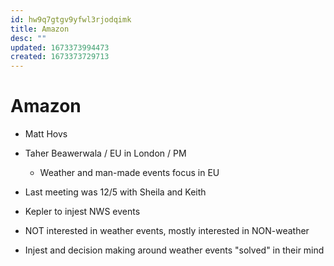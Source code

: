 ```yaml
---
id: hw9q7gtgv9yfwl3rjodqimk
title: Amazon
desc: ""
updated: 1673373994473
created: 1673373729713
---
```


# Amazon

- Matt Hovs
- Taher Beawerwala / EU in London / PM

  - Weather and man-made events focus in EU

- Last meeting was 12/5 with Sheila and Keith
- Kepler to injest NWS events
- NOT interested in weather events, mostly interested in NON-weather
- Injest and decision making around weather events "solved" in their mind
